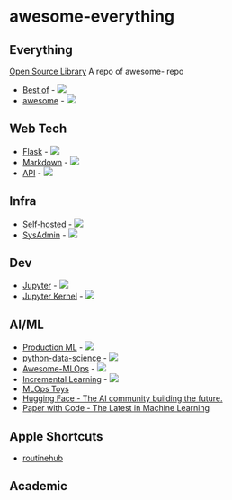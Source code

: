 # awesome-everything

## Everything
[Open Source Library](https://opensourcelibs.com/)
A repo of awesome- repo
- [Best of](https://github.com/best-of-lists/best-of) - ![](https://img.shields.io/github/stars/best-of-lists/best-of.svg?style=social)
- [awesome](https://github.com/sindresorhus/awesome) - ![](https://img.shields.io/github/stars/sindresorhus/awesome.svg?style=social)

## Web Tech
- [Flask](https://github.com/humiaozuzu/awesome-flask) - ![](https://img.shields.io/github/stars/humiaozuzu/awesome-flask.svg?style=social)
- [Markdown](https://github.com/matiassingers/awesome-readme) - ![](https://img.shields.io/github/stars/matiassingers/awesome-readme.svg?style=social)
- [API](https://github.com/public-apis/public-apis) - ![](https://img.shields.io/github/stars/public-apis/public-apis.svg?style=social)

## Infra
- [Self-hosted](https://github.com/awesome-selfhosted/awesome-selfhosted) - ![](https://img.shields.io/github/stars/awesome-selfhosted/awesome-selfhosted.svg?style=social)
- [SysAdmin](https://github.com/kahun/awesome-sysadmin) - ![](https://img.shields.io/github/stars/kahun/awesome-sysadmin.svg?style=social)

## Dev
- [Jupyter](https://github.com/markusschanta/awesome-jupyter) - ![](https://img.shields.io/github/stars/markusschanta/awesome-jupyter.svg?style=social)
- [Jupyter Kernel](https://github.com/jupyter/jupyter/wiki/Jupyter-kernels) - ![](https://img.shields.io/github/stars/jupyter/jupyter.svg?style=social)

## AI/ML
- [Production ML](https://github.com/EthicalML/awesome-production-machine-learning) - ![](https://img.shields.io/github/stars/EthicalML/awesome-production-machine-learning.svg?style=social)
- [python-data-science](https://github.com/krzjoa/awesome-python-data-science#readme) - ![](https://img.shields.io/github/stars/krzjoa/awesome-python-data-science.svg?style=social)
- [Awesome-MLOps](https://github.com/visenger/awesome-mlops) - ![](https://img.shields.io/github/stars/visenger/awesome-mlops.svg?style=social)
- [Incremental Learning](https://github.com/xialeiliu/Awesome-Incremental-Learning) - ![](https://img.shields.io/github/stars/xialeiliu/Awesome-Incremental-Learning.svg?style=social)
- [MLOps Toys](https://mlops.toys/)
- [Hugging Face - The AI community building the future.](https://huggingface.co/)
- [Paper with Code - The Latest in Machine Learning](https://paperswithcode.com/)

## Apple Shortcuts
- [routinehub](https://routinehub.co/)

## Academic

